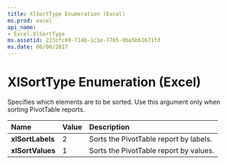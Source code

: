 ```yaml
---
title: XlSortType Enumeration (Excel)
ms.prod: excel
api_name:
- Excel.XlSortType
ms.assetid: 223cfc69-714b-1c1e-7765-9ba5b61671fd
ms.date: 06/08/2017
---
```



# XlSortType Enumeration (Excel)

Specifies which elements are to be sorted. Use this argument only when sorting PivotTable reports.



|**Name**|**Value**|**Description**|
|:-----|:-----|:-----|
| **xlSortLabels**|2|Sorts the PivotTable report by labels.|
| **xlSortValues**|1|Sorts the PivotTable report by values.|

